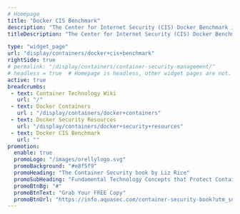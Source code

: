 ```yaml
---
# Homepage
title: "Docker CIS Benchmark"
description: "The Center for Internet Security (CIS) Docker Benchmark is a reference document that can be used by system administrators, security and audit professionals and other IT roles to establish a secure configuration baseline for Docker containers. This page gather resources about CIS Docker benchmark and how to implement it."
titleDescription: "The Center for Internet Security (CIS) Docker Benchmark is a reference document that can be used by system administrators, security and audit professionals and other IT roles to establish a secure configuration baseline for Docker containers. This page gather resources about CIS Docker benchmark and how to implement it." 

type: "widget_page"
url: "display/containers/docker+cis+benchmark" 
rightSide: true 
# permalink: "/display/containers/container-security-management/"
# headless = true  # Homepage is headless, other widget pages are not.
active: true
breadcrumbs:
 - text: Container Technology Wiki
   url: "/"
 - text: Docker Containers
   url : "/display/containers/docker+containers"
 - text: Docker Security Resources
   url: "/display/containers/docker+security+resources"
 - text: Docker CIS Benchmark
   url: ""
promotion:
  enable: true
  promoLogo: "/images/orellylogo.svg"
  promoBackground: "#e8f5f9"
  promoHeading: "The Container Security book by Liz Rice"
  promoSubHeading: "Fundamental Technology Concepts that Protect Containerized Applications"
  promoBtnBg: "#"
  promoBtnText: "Grab Your FREE Copy"
  promoBtnUrl: "https://info.aquasec.com/container-security-book?utm_source=wiki"
---
```



